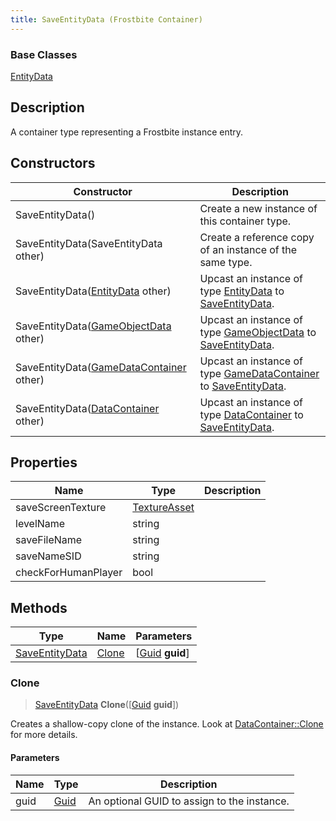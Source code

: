 ```yaml
---
title: SaveEntityData (Frostbite Container)
---
```

### Base Classes

[EntityData](EntityData)

## Description

A container type representing a Frostbite instance entry.

## Constructors

| Constructor                                                               | Description                                                                                                         |
| ------------------------------------------------------------------------- | ------------------------------------------------------------------------------------------------------------------- |
| SaveEntityData()                                                          | Create a new instance of this container type.                                                                       |
| SaveEntityData(SaveEntityData other)                                      | Create a reference copy of an instance of the same type.                                                            |
| SaveEntityData([EntityData](EntityData) other)                            | Upcast an instance of type [EntityData](EntityData) to [SaveEntityData](SaveEntityData).                            |
| SaveEntityData([GameObjectData](GameObjectData) other)                    | Upcast an instance of type [GameObjectData](GameObjectData) to [SaveEntityData](SaveEntityData).                    |
| SaveEntityData([GameDataContainer](GameDataContainer) other)              | Upcast an instance of type [GameDataContainer](GameDataContainer) to [SaveEntityData](SaveEntityData).              |
| SaveEntityData([DataContainer](/vext/ref/cls/shr/datacontainer) other) | Upcast an instance of type [DataContainer](/vext/ref/cls/shr/datacontainer) to [SaveEntityData](SaveEntityData). |

## Properties

| Name                | Type                         | Description |
| ------------------- | ---------------------------- | ----------- |
| saveScreenTexture   | [TextureAsset](TextureAsset) |             |
| levelName           | string                       |             |
| saveFileName        | string                       |             |
| saveNameSID         | string                       |             |
| checkForHumanPlayer | bool                         |             |

## Methods

| Type                             | Name            | Parameters                                     |
| -------------------------------- | --------------- | ---------------------------------------------- |
| [SaveEntityData](SaveEntityData) | [Clone](#clone) | \[[Guid](/vext/ref/cls/shr/guid) **guid**\] |

### Clone

> [SaveEntityData](SaveEntityData) **Clone**(\[[Guid](/vext/ref/cls/shr/guid) **guid**\])

Creates a shallow-copy clone of the instance. Look at [DataContainer::Clone](/vext/ref/cls/shr/datacontainer#clone) for more details.

#### Parameters

| Name | Type         | Description                                 |
| ---- | ------------ | ------------------------------------------- |
| guid | [Guid](Guid) | An optional GUID to assign to the instance. |
